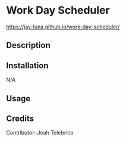 # Work Day Scheduler
https://jay-luna.github.io/work-day-scheduler/

## Description



## Installation

N/A

## Usage


## Credits

Contributor: Jeah Telebrico